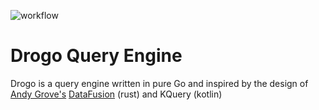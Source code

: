 ![workflow](https://github.com/briansterle/drogo/actions/workflows/go.yml/badge.svg)
# Drogo Query Engine

Drogo is a query engine written in pure Go and inspired by the design of [Andy Grove's](https://github.com/andygrove) [DataFusion](https://github.com/apache/arrow-datafusion) (rust) and KQuery (kotlin)

